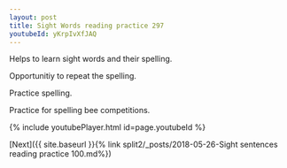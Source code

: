 ```yaml
---
layout: post
title: Sight Words reading practice 297
youtubeId: yKrpIvXfJAQ
---
```

 
 
Helps to learn sight words and their spelling.

Opportunitiy to repeat the spelling. 

Practice spelling. 
 
Practice for spelling bee competitions. 
 
{% include youtubePlayer.html id=page.youtubeId %}
 
 

[Next]({{ site.baseurl }}{% link  split2/_posts/2018-05-26-Sight sentences reading practice 100.md%})
 
